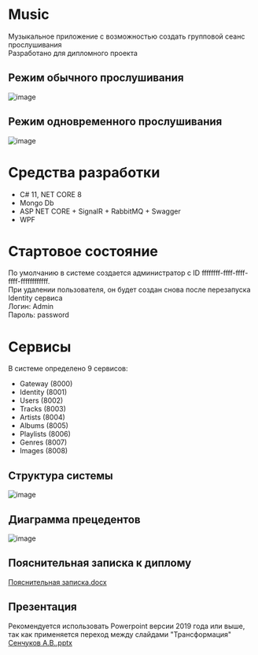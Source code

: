 # Music
Музыкальное приложение с возможностью создать групповой сеанс прослушивания  
Разработано для дипломного проекта  

## Режим обычного прослушивания
![image](https://github.com/Grapple228/MusicApp-Final/assets/97295498/0c537cc3-5c1d-4ad8-80f6-049ae063924b)


## Режим одновременного прослушивания
![image](https://github.com/Grapple228/MusicApp-Final/assets/97295498/57c207d0-01dc-43ab-89af-3a2c0179d3a7)

# Средства разработки
- C# 11, NET CORE 8
- Mongo Db
- ASP NET CORE + SignalR + RabbitMQ + Swagger
- WPF

# Стартовое состояние
По умолчанию в системе создается администратор с ID ffffffff-ffff-ffff-ffff-ffffffffffff.  
При удалении пользователя, он будет создан снова после перезапуска Identity сервиса  
Логин: Admin  
Пароль: password

# Сервисы
В системе определено 9 сервисов:
- Gateway (8000)
- Identity (8001)
- Users (8002)
- Tracks (8003)
- Artists (8004)
- Albums (8005)
- Playlists (8006)
- Genres (8007)
- Images (8008)

## Структура системы
![image](https://github.com/Grapple228/MusicApp-Final/assets/97295498/83e6b26f-abd7-42dc-9943-6e079107bad2)

## Диаграмма прецедентов
![image](https://github.com/Grapple228/MusicApp-Final/assets/97295498/5e81bf4b-0ab7-4b3f-bb8f-8c9a47f7c4b6)

## Пояснительная записка к диплому  
[Пояснительная записка.docx](https://github.com/Grapple228/MusicApp-Final/files/11816052/default.docx)

## Презентация
Рекомендуется использовать Powerpoint версии 2019 года или выше, так как применяется переход между слайдами "Трансформация"
[Сенчуков А.В..pptx](https://github.com/Grapple228/MusicApp-Final/files/11816059/default.pptx)
